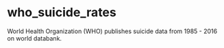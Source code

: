 # who_suicide_rates
World Health Organization (WHO) publishes suicide data from 1985 - 2016 on world databank.
